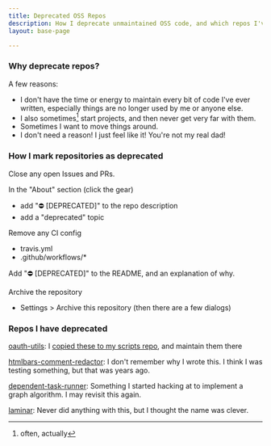 ```yaml
---
title: Deprecated OSS Repos
description: How I deprecate unmaintained OSS code, and which repos I've deprecated
layout: base-page

---
```


### Why deprecate repos?

A few reasons:
* I don't have the time or energy to maintain every bit of code I've ever written, especially things are no longer used by me or anyone else.
* I also sometimes[^sometimes] start projects, and then never get very far with them.
* Sometimes I want to move things around.
* I don't need a reason! I just feel like it! You're not my real dad!

[^sometimes]: often, actually


### How I mark repositories as deprecated

Close any open Issues and PRs.

In the "About" section (click the gear)
* add "⛔️ [DEPRECATED]" to the repo description
* add a "deprecated" topic

Remove any CI config
* travis.yml
* .github/workflows/*

Add "⛔️ [DEPRECATED]" to the README, and an explanation of why.

Archive the repository
* Settings > Archive this repository (then there are a few dialogs)

### Repos I have deprecated

[oauth-utils](https://github.com/mikrostew/oauth-utils): I [copied these to my scripts repo](https://github.com/mikrostew/scripts/commit/350aac595575272dad9c597e9ac99f4cacc21606), and maintain them there

[htmlbars-comment-redactor](https://github.com/mikrostew/htmlbars-comment-redactor): I don't remember why I wrote this. I think I was testing something, but that was years ago.

[dependent-task-runner](https://github.com/mikrostew/dependent-task-runner): Something I started hacking at to implement a graph algorithm. I may revisit this again.

[laminar](https://github.com/mikrostew/laminar): Never did anything with this, but I thought the name was clever.
